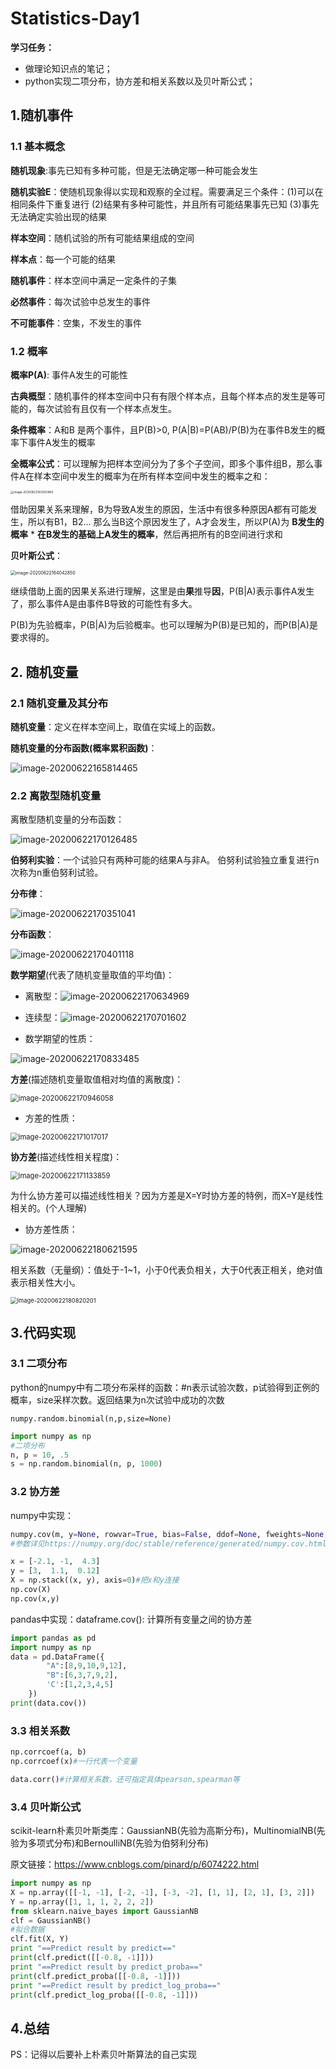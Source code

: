 # Statistics-Day1

**学习任务：**

- 做理论知识点的笔记；
- python实现二项分布，协方差和相关系数以及贝叶斯公式；

## 1.随机事件

### 1.1 基本概念

**随机现象**:事先已知有多种可能，但是无法确定哪一种可能会发生

**随机实验E**：使随机现象得以实现和观察的全过程。需要满足三个条件：(1)可以在相同条件下重复进行 (2)结果有多种可能性，并且所有可能结果事先已知 (3)事先无法确定实验出现的结果

**样本空间**：随机试验的所有可能结果组成的空间

**样本点**：每一个可能的结果

**随机事件**：样本空间中满足一定条件的子集

**必然事件**：每次试验中总发生的事件

**不可能事件**：空集，不发生的事件

### 1.2 概率

**概率P(A)**: 事件A发生的可能性

**古典概型**：随机事件的样本空间中只有有限个样本点，且每个样本点的发生是等可能的，每次试验有且仅有一个样本点发生。

**条件概率**：A和B 是两个事件，且P(B)>0, P(A|B)=P(AB)/P(B)为在事件B发生的概率下事件A发生的概率

**全概率公式**：可以理解为把样本空间分为了多个子空间，即多个事件组B，那么事件A在样本空间中发生的概率为在所有样本空间中发生的概率之和：

<img src="https://raw.githubusercontent.com/zbingbing-lava/pic/master/img/20200622191606.png" alt="image-20200622163932969" style="zoom: 33%;" />

借助因果关系来理解，B为导致A发生的原因，生活中有很多种原因A都有可能发生，所以有B1，B2...  那么当B这个原因发生了，A才会发生，所以P(A)为 **B发生的概率** * **在B发生的基础上A发生的概率**，然后再把所有的B空间进行求和

**贝叶斯公式**：

<img src="https://raw.githubusercontent.com/zbingbing-lava/pic/master/img/20200622164044.png" alt="image-20200622164042850" style="zoom:50%;" />

继续借助上面的因果关系进行理解，这里是由**果**推导**因**，P(B|A)表示事件A发生了，那么事件A是由事件B导致的可能性有多大。

P(B)为先验概率，P(B|A)为后验概率。也可以理解为P(B)是已知的，而P(B|A)是要求得的。

## 2. 随机变量

### 2.1 随机变量及其分布

**随机变量**：定义在样本空间上，取值在实域上的函数。

**随机变量的分布函数(概率累积函数)**：

![image-20200622165814465](https://raw.githubusercontent.com/zbingbing-lava/pic/master/img/20200622191629.png)

### 2.2 离散型随机变量

离散型随机变量的分布函数：

![image-20200622170126485](https://raw.githubusercontent.com/zbingbing-lava/pic/master/img/20200622191636.png)

**伯努利实验**：一个试验只有两种可能的结果A与非A。 伯努利试验独立重复进行n次称为n重伯努利试验。

**分布律**：

![image-20200622170351041](https://raw.githubusercontent.com/zbingbing-lava/pic/master/img/20200622170352.png)

**分布函数**：

![image-20200622170401118](https://raw.githubusercontent.com/zbingbing-lava/pic/master/img/20200622170402.png)

**数学期望**(代表了随机变量取值的平均值)：

- 离散型：![image-20200622170634969](https://raw.githubusercontent.com/zbingbing-lava/pic/master/img/20200622191654.png)
- 连续型：![image-20200622170701602](https://raw.githubusercontent.com/zbingbing-lava/pic/master/img/20200622170702.png)

- 数学期望的性质：

![image-20200622170833485](https://raw.githubusercontent.com/zbingbing-lava/pic/master/img/20200622191703.png)

**方差**(描述随机变量取值相对均值的离散度)：

<img src="https://raw.githubusercontent.com/zbingbing-lava/pic/master/img/20200622170947.png" alt="image-20200622170946058" style="zoom:80%;" />

- 方差的性质：

<img src="https://raw.githubusercontent.com/zbingbing-lava/pic/master/img/20200622171018.png" alt="image-20200622171017017" style="zoom:80%;" />

**协方差**(描述线性相关程度)：

<img src="https://raw.githubusercontent.com/zbingbing-lava/pic/master/img/20200622171135.png" alt="image-20200622171133859" style="zoom:80%;" />

为什么协方差可以描述线性相关？因为方差是X=Y时协方差的特例，而X=Y是线性相关的。(个人理解)

- 协方差性质：

![image-20200622180621595](https://raw.githubusercontent.com/zbingbing-lava/pic/master/img/20200622180633.png)

相关系数（无量纲）：值处于-1~1，小于0代表负相关，大于0代表正相关，绝对值表示相关性大小。

<img src="https://raw.githubusercontent.com/zbingbing-lava/pic/master/img/20200622180821.png" alt="image-20200622180820201" style="zoom:67%;" />

## 3.代码实现

### 3.1 二项分布

python的numpy中有二项分布采样的函数：#n表示试验次数，p试验得到正例的概率，size采样次数。返回结果为n次试验中成功的次数

`numpy.random.binomial(n,p,size=None)`

```python
import numpy as np
#二项分布
n, p = 10, .5 
s = np.random.binomial(n, p, 1000)
```

### 3.2 协方差

numpy中实现：

```python
numpy.cov(m, y=None, rowvar=True, bias=False, ddof=None, fweights=None, aweights=None)
#参数详见https://numpy.org/doc/stable/reference/generated/numpy.cov.html
```

```python
x = [-2.1, -1,  4.3]
y = [3,  1.1,  0.12]
X = np.stack((x, y), axis=0)#把x和y连接
np.cov(X)
np.cov(x,y)
```

pandas中实现：dataframe.cov(): 计算所有变量之间的协方差

```python
import pandas as pd
import numpy as np
data = pd.DataFrame({
        "A":[8,9,10,9,12],
        "B":[6,3,7,9,2],
        'C':[1,2,3,4,5]
    })
print(data.cov())
```

### 3.3 相关系数

```python
np.corrcoef(a, b)
np.corrcoef(x)#一行代表一个变量
```

```python
data.corr()#计算相关系数，还可指定具体pearson,spearman等
```

### 3.4 贝叶斯公式

scikit-learn朴素贝叶斯类库：GaussianNB(先验为高斯分布)，MultinomialNB(先验为多项式分布)和BernoulliNB(先验为伯努利分布)

原文链接：https://www.cnblogs.com/pinard/p/6074222.html

```python
import numpy as np
X = np.array([[-1, -1], [-2, -1], [-3, -2], [1, 1], [2, 1], [3, 2]])
Y = np.array([1, 1, 1, 2, 2, 2])
from sklearn.naive_bayes import GaussianNB
clf = GaussianNB()
#拟合数据
clf.fit(X, Y)
print "==Predict result by predict=="
print(clf.predict([[-0.8, -1]]))
print "==Predict result by predict_proba=="
print(clf.predict_proba([[-0.8, -1]]))
print "==Predict result by predict_log_proba=="
print(clf.predict_log_proba([[-0.8, -1]]))
```

## 4.总结

PS：记得以后要补上朴素贝叶斯算法的自己实现